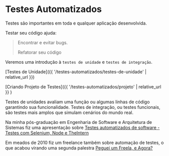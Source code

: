# Testes Automatizados

Testes são importantes em toda e qualquer aplicação desenvolvida.

Testar seu código ajuda:

> Encontrar e evitar bugs.
>
> Refatorar seu código

Veremos uma introdução à `testes de unidade` e `testes de integração`.

[Testes de Unidade]({{ '/testes-automatizados/testes-de-unidade' | relative_url }})

[Criando Projeto de Testes]({{ '/testes-automatizados/projeto'  | relative_url }} )

Testes de unidades avaliam uma função ou algumas linhas de código garantindo sua funcionalidade. Testes de integração, ou testes funcionais, são testes mais amplos que simulam cenários do mundo real.

Na minha pós-graduação em Engenharia de Software e Arquitetura de Sistemas fiz uma apresentação sobre [Testes automatizados de software - Testes com Selenium, Node e TheIntern](https://www.slideshare.net/macovieira/testes-automatizados-de-software-54527759)

Em meados de 2010 fiz um freelance também sobre automação de testes, o que acabou virando uma segunda palestra [Peguei um Freela, e Agora?](https://www.slideshare.net/macovieira/peguei-um-freela-e-agora)